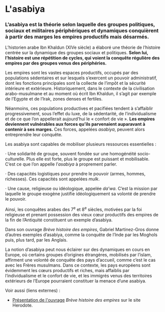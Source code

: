 # L'asabiya

### L’asabiya est la théorie selon laquelle des groupes politiques, sociaux et militaires périphériques et dynamiques conquièrent à partir des marges les empires productifs mais désarmés.

L’historien arabe Ibn Khaldun (XIVe siècle) a élaboré une théorie de l’histoire centrée sur la dynamique des groupes sociaux et politiques. **Selon lui, l’histoire est une répétition de cycles, qui voient la conquête régulière des empires par des groupes venus des périphéries.**

Les empires sont les vastes espaces productifs, occupés par des populations sédentaires et sur lesquels s’exercent un pouvoir administratif, dont les fonctions principales sont la collecte de l’impôt et la sécurité intérieure et extérieure. Historiquement, dans le contexte de la civilisation arabo-musulmane et au moment où écrit Ibn Khaldun, il s’agit par exemple de l’Egypte et de l’Irak, zones denses et fertiles.

Néanmoins, ces populations productives et pacifiées tendent à s’affaiblir progressivement, sous l’effet du luxe, de la sédentarité, de l’individualisme et de ce que l’on appellerait aujourd’hui le « confort de vie ». **Les empires deviennent vulnérables aux forces qu’ils parvenaient auparavant à contenir à ses marges.** Ces forces, appelées _asabiya_, peuvent alors entreprendre leur conquête.

Les asabiya sont capables de mobiliser plusieurs ressources essentielles :

·       Une solidarité de groupe, souvent fondée sur une homogénéité socio-culturelle. Plus elle est forte, plus le groupe est puissant et mobilisable. C’est ce que l’on appelle l’_asabiya_ à proprement parler.

·       Des capacités logistiques pour prendre le pouvoir (armes, hommes, richesses). Ces capacités sont appelées _mulk_.

·       Une cause, religieuse ou idéologique, appelée _da’wa_. C’est la mission par laquelle le groupe exogène justifie idéologiquement sa volonté de prendre le pouvoir.

Ainsi, les conquêtes arabes des 7<sup>e</sup> et 8<sup>e</sup> siècles, motivées par la foi religieuse et prenant possession des vieux cœur productifs des empires de la fin de l’Antiquité constituent un exemple d’asabiya.

Dans son ouvrage _Brève histoire des empires_, Gabriel Martinez-Gros donne d’autres exemples d’asabiya, comme la conquête de l’Inde par les Moghols puis, plus tard, par les Anglais.

La notion d’asabiya peut nous éclairer sur des dynamiques en cours en Europe, où certains groupes d’origines étrangères, mobilisés par l’islam, affirment une volonté de conquête des pays d’accueil, comme c’est le cas avec les Frères musulmans. Dans ce contexte, les pays européens sont évidemment les cœurs productifs et riches, mais affaiblis par l’individualisme et le confort de vie, et les immigrés venus des territoires extérieurs de l’Europe pourraient constituer la menace d’une asabiya.



Voir aussi (liens externes) :&#x20;

* [Présentation de l'ouvrage](https://www.herodote.net/Comment_ils_surgissent_comment_ils_s_effondrent-article-1544.php) _Brève histoire des empires_ sur le site Herodote.
